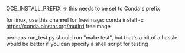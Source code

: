 OCE_INSTALL_PREFIX -> this needs to be set to Conda's prefix

for linux, use this channel for freeimage:
conda install -c https://conda.binstar.org/mutirri freeimage

perhaps run_test.py should run "make test", but that's a bit of a hassle. would be better if you can specify a shell script for testing